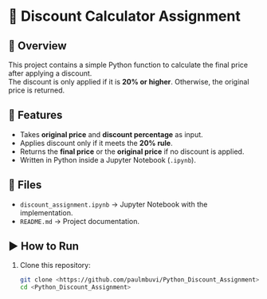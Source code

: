 # 🧮 Discount Calculator Assignment

## 📌 Overview
This project contains a simple Python function to calculate the final price after applying a discount.  
The discount is only applied if it is **20% or higher**. Otherwise, the original price is returned.

## 🚀 Features
- Takes **original price** and **discount percentage** as input.
- Applies discount only if it meets the **20% rule**.
- Returns the **final price** or the **original price** if no discount is applied.
- Written in Python inside a Jupyter Notebook (`.ipynb`).

## 📂 Files
- `discount_assignment.ipynb` → Jupyter Notebook with the implementation.
- `README.md` → Project documentation.

## ▶️ How to Run
1. Clone this repository:
   ```bash
   git clone <https://github.com/paulmbuvi/Python_Discount_Assignment>
   cd <Python_Discount_Assignment>
